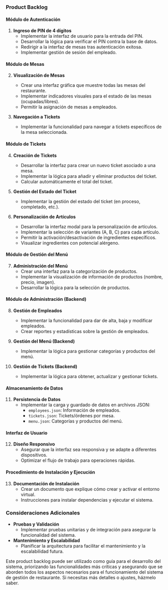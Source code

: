 ### Product Backlog

#### Módulo de Autenticación
1. **Ingreso de PIN de 4 dígitos**
   - Implementar la interfaz de usuario para la entrada del PIN.
   - Desarrollar la lógica para verificar el PIN contra la base de datos.
   - Redirigir a la interfaz de mesas tras autenticación exitosa.
   - Implementar gestión de sesión del empleado.

#### Módulo de Mesas
2. **Visualización de Mesas**
   - Crear una interfaz gráfica que muestre todas las mesas del restaurante.
   - Implementar indicadores visuales para el estado de las mesas (ocupadas/libres).
   - Permitir la asignación de mesas a empleados.

3. **Navegación a Tickets**
   - Implementar la funcionalidad para navegar a tickets específicos de la mesa seleccionada.

#### Módulo de Tickets
4. **Creación de Tickets**
   - Desarrollar la interfaz para crear un nuevo ticket asociado a una mesa.
   - Implementar la lógica para añadir y eliminar productos del ticket.
   - Calcular automáticamente el total del ticket.

5. **Gestión del Estado del Ticket**
   - Implementar la gestión del estado del ticket (en proceso, completado, etc.).

6. **Personalización de Artículos**
   - Desarrollar la interfaz modal para la personalización de artículos.
   - Implementar la selección de variantes (A, B, C) para cada artículo.
   - Permitir la activación/desactivación de ingredientes específicos.
   - Visualizar ingredientes con potencial alérgeno.

#### Módulo de Gestión del Menú
7. **Administración del Menú**
   - Crear una interfaz para la categorización de productos.
   - Implementar la visualización de información de productos (nombre, precio, imagen).
   - Desarrollar la lógica para la selección de productos.

#### Módulo de Administración (Backend)
8. **Gestión de Empleados**
   - Implementar la funcionalidad para dar de alta, baja y modificar empleados.
   - Crear reportes y estadísticas sobre la gestión de empleados.

9. **Gestión del Menú (Backend)**
   - Implementar la lógica para gestionar categorías y productos del menú.

10. **Gestión de Tickets (Backend)**
    - Implementar la lógica para obtener, actualizar y gestionar tickets.

#### Almacenamiento de Datos
11. **Persistencia de Datos**
    - Implementar la carga y guardado de datos en archivos JSON:
      - `employees.json`: Información de empleados.
      - `tickets.json`: Tickets/órdenes por mesa.
      - `menu.json`: Categorías y productos del menú.

#### Interfaz de Usuario
12. **Diseño Responsivo**
    - Asegurar que la interfaz sea responsiva y se adapte a diferentes dispositivos.
    - Optimizar el flujo de trabajo para operaciones rápidas.

#### Procedimiento de Instalación y Ejecución
13. **Documentación de Instalación**
    - Crear un documento que explique cómo crear y activar el entorno virtual.
    - Instrucciones para instalar dependencias y ejecutar el sistema.

### Consideraciones Adicionales
- **Pruebas y Validación**
  - Implementar pruebas unitarias y de integración para asegurar la funcionalidad del sistema.
- **Mantenimiento y Escalabilidad**
  - Planificar la arquitectura para facilitar el mantenimiento y la escalabilidad futura.

Este product backlog puede ser utilizado como guía para el desarrollo del sistema, priorizando las funcionalidades más críticas y asegurando que se aborden todos los aspectos necesarios para el funcionamiento del sistema de gestión de restaurante. Si necesitas más detalles o ajustes, házmelo saber.
